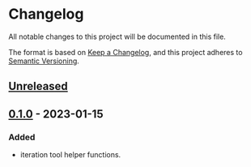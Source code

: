 # Changelog
All notable changes to this project will be documented in this file.

The format is based on [Keep a Changelog](https://keepachangelog.com/en/1.0.0/),
and this project adheres to [Semantic Versioning](https://semver.org/spec/v2.0.0.html).

## [Unreleased]

## [0.1.0] - 2023-01-15
### Added
- iteration tool helper functions.

[Unreleased]: https://github.com/go-playground/itertools...HEAD
[0.1.0]: https://github.com/go-playground/itertools